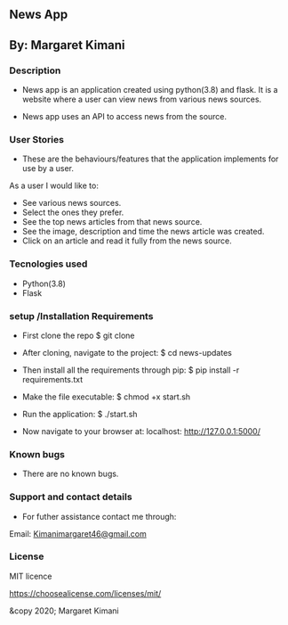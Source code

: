 ## News App
## By: Margaret Kimani

### Description
- News app is an application created using python(3.8) and flask. It is a website where a user can view news from various news sources.
+ News app uses an API to access news from the source.

### User Stories
- These are the behaviours/features that the application implements for use by a user.

As a user I would like to:

+ See various news sources.
+ Select the ones they prefer.
+ See the top news articles from that news source.
+ See the image, description and time the news article was created.
+ Click on an article and read it fully from the news source.

### Tecnologies used
+ Python(3.8)
+ Flask

### setup /Installation Requirements
- First clone the repo $ git clone

+ After cloning, navigate to the project: $ cd news-updates

- Then install all the requirements through pip: $ pip install -r requirements.txt

+ Make the file executable: $ chmod +x start.sh

- Run the application: $ ./start.sh

+ Now navigate to your browser at: localhost: http://127.0.0.1:5000/

### Known bugs

- There are no known bugs.

### Support and contact details

+ For futher assistance contact me through:

Email: Kimanimargaret46@gmail.com

### License

MIT licence

https://choosealicense.com/licenses/mit/

&copy 2020; Margaret Kimani